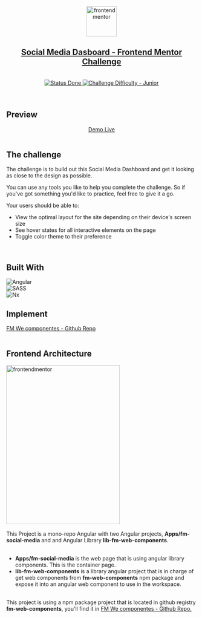 <div align="center">
  <img src="https://www.frontendmentor.io/static/images/logo-mobile.svg" alt="frontendmentor" width="80">
  <br />
  <h2 align="center">
   <a href="https://www.frontendmentor.io/challenges/social-media-dashboard-with-theme-switcher-6oY8ozp_H"  target="_blank">
        Social Media Dasboard - Frontend Mentor Challenge
    </a>
  </h2>
</div>
<br />

<!-- Badges -->
<div align="center">
  <!-- Status -->
  <a href="#">
    <img src="https://img.shields.io/badge/Status-Done-green" alt="Status Done">
  </a>

  <!-- Difficulty -->
  <a href="https://www.frontendmentor.io/challenges?difficulties=1"  target="_blank">
    <img src="https://img.shields.io/badge/Difficulty-Junior-aquamarine" alt="Challenge Difficulty - Junior">
  </a>
</div>
<br />
<br />

## **Preview**
<div align='center'>
  <a href="https://fm-social-media-dashboard-ruddy.vercel.app/" target="_blank">Demo Live</a>
</div>
<br />

## **The challenge**
The challenge is to build out this Social Media Dashboard and get it looking as close to the design as possible.

You can use any tools you like to help you complete the challenge. So if you've got something you'd like to practice, feel free to give it a go.

Your users should be able to:

- View the optimal layout for the site depending on their device's screen size
- See hover states for all interactive elements on the page
- Toggle color theme to their preference

<br />

## **Built With**
![Angular](https://img.shields.io/badge/angular-red.svg?logo=angular&logoColor=white)   
![SASS](https://img.shields.io/badge/sass-pink.svg?logo=SASS&logoColor=white&color=pink)<br>
![Nx](https://img.shields.io/badge/Nx-blue.svg?logo=nX&logoColor=white&color=darkblue)


## **Implement**

<a href="https://github.com/Clarerodev/fm-web-components"  target="_blank">
       FM We componentes - Github Repo 
</a>
<br />
<br />

## **Frontend Architecture**
<img src="https://github.com/Clarerodev/fm-social-media-dashboard/assets/6628174/a3be8966-a5b3-4017-a6dc-8627cd2edf46" alt="frontendmentor" width="300" height="420">
<br />
<br />
This Project is a mono-repo Angular with two Angular projects, <b>Apps/fm-social-media</b> and and Angular Library <b>lib-fm-web-components</b>.
<br />
<br />

- <b>Apps/fm-social-media</b> is the web page that is using angular library components. This is the container page.<br />
- <b>lib-fm-web-components</b> is a library angular project that is in charge of get web components from <b>fm-web-components</b> npm package and expose it into an angular web component to use in the workspace.
<br />
This project is using a npm package project that is located in github registry <b>fm-web-components</b>, you'll find it in <a href="https://github.com/Clarerodev/fm-web-components"  target="_blank"> FM We componentes - Github Repo.
